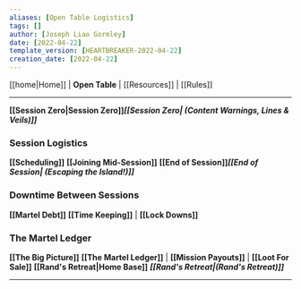 ```yaml
---
aliases: [Open Table Logistics]
tags: []
author: [Joseph Liao Gormley]
date: [2022-04-22]
template_version: [HEARTBREAKER-2022-04-22]
creation_date: [2022-04-22]
---
```

<!-- Home | Character Creation | -->
[[home|Home]] | **Open Table** | [[Resources]] | [[Rules]] 
___
**[[Session Zero|Session Zero]]*****[[Session Zero| (Content Warnings, Lines & Veils)]]***

### Session Logistics
**[[Scheduling]]**
**[[Joining Mid-Session]]**
**[[End of Session]]*****[[End of Session| (Escaping the Island!)]]***

### Downtime Between Sessions
**[[Martel Debt]]**
**[[Time Keeping]]** | **[[Lock Downs]]**

### The Martel Ledger
**[[The Big Picture]]**
**[[The Martel Ledger]]** | **[[Mission Payouts]]** | **[[Loot For Sale]]**
**[[Rand's Retreat|Home Base]]** ***[[Rand's Retreat|(Rand's Retreat)]]***
___
<!--*See also:* 
*References:*
*Source:* -->
<!-- Sources, read more, links, etc. -->
<!-- *Source: Entry by [[Mike Maxin]].* -->
<!-- Leave an empty line at the end, otherwise Exporter complains. -->

